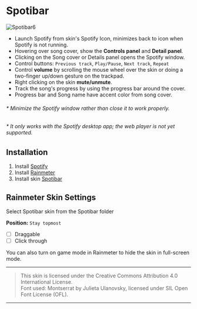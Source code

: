 
# Spotibar

![Spotibar6](https://github.com/user-attachments/assets/bfaf28e0-8b66-4809-a9f5-755c518644b5)

* Launch Spotify from skin's Spotify Icon, minimizes back to icon when Spotify is not running.
* Hovering over song cover, show the **Controls panel** and **Detail panel**.
* Clicking on the Song cover or Details panel opens the Spotify window.
* Control buttons: `Previous track`, `Play/Pause`, `Next track`, `Repeat`
* Control **volume** by scrolling the mouse wheel over the skin or doing a two-finger up/down gesture on the trackpad.
* Right clicking on the skin **mute/unmute**.
* Track the song's progress by using the progress bar around the cover.
* Progress bar and Song name have accent color from song cover.

###### * Minimize the Spotify window rather than close it to work properly.
###### * It only works with the Spotify desktop app; the web player is not yet supported.

## Installation

1. Install [Spotify](https://www.spotify.com/download/windows)
2. Install [Rainmeter](https://rainmeter.net)
3. Install skin [Spotibar](https://github.com/avenom/spotibar/releases/tag/v0.4)

## Rainmeter Skin Settings

Select Spotibar skin from the Spotibar folder

**Position:** `Stay topmost`
* [ ] Draggable
* [ ] Click through

You can also turn on game mode in Rainmeter to hide the skin in full-screen mode.

---

> This skin is licensed under the Creative Commons Attribution 4.0 International License.  
> Font used: Montserrat by Julieta Ulanovsky, licensed under SIL Open Font License (OFL).

---
